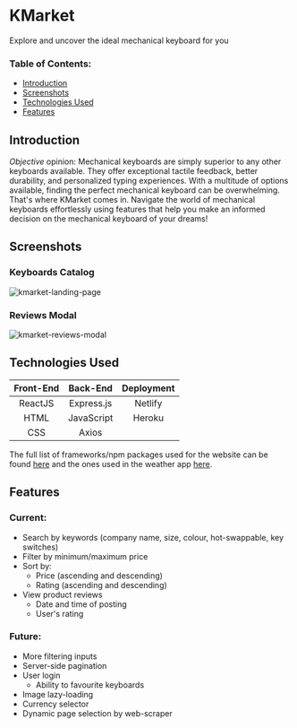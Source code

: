 # KMarket
Explore and uncover the ideal mechanical keyboard for you

### Table of Contents:

* [Introduction](#introduction)
* [Screenshots](#screenshots)
* [Technologies Used](#technologies-used)
* [Features](#features)

## Introduction

_Objective_ opinion: Mechanical keyboards are simply superior to any other keyboards available. They offer exceptional tactile feedback, better durability, and personalized typing experiences. With a multitude of options available, finding the perfect mechanical keyboard can be overwhelming. That's where KMarket comes in. Navigate the world of mechanical keyboards effortlessly using features that help you make an informed decision on the mechanical keyboard of your dreams!

## Screenshots

### Keyboards Catalog
![kmarket-landing-page](https://github.com/Wazotik/keyboard-market/assets/61949418/9bab3dc3-2450-4f0b-b02a-26011b2c4e6f)

### Reviews Modal
![kmarket-reviews-modal](https://github.com/Wazotik/keyboard-market/assets/61949418/9e71b2ad-e6fa-42bf-817e-32220f3efba9)


## Technologies Used

| Front-End  | Back-End | Deployment | 
| :-------------: | :-------------: | :-------------: |
| ReactJS | Express.js | Netlify | 
| HTML | JavaScript | Heroku |
| CSS | Axios | 

The full list of frameworks/npm packages used for the website can be found [here](https://github.com/Ghazalmir/React-and-Express-Guide/blob/main/package.json) and the ones used in the weather app [here](https://github.com/Ghazalmir/React-and-Express-Guide/blob/main/weather-app-backend/package.json).

## Features

### Current:
* Search by keywords (company name, size, colour, hot-swappable, key switches)
* Filter by minimum/maximum price
* Sort by:
  * Price (ascending and descending)
  * Rating (ascending and descending)
* View product reviews
  * Date and time of posting
  * User's rating
 
### Future:
* More filtering inputs
* Server-side pagination
* User login
  * Ability to favourite keyboards
* Image lazy-loading
* Currency selector
* Dynamic page selection by web-scraper


